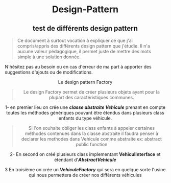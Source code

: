 # <center>Design-Pattern

## <center>test de différents design pattern

>Ce document à surtout vocation à expliquer ce que j'ai compris/appris des différents design pattern que j'étudie. 
Il n'a aucune valeur pédagogique, il permet juste de mettre des mots simple à une solution donnée. 

N'hésitez pas au besoin ou en cas d'erreur de ma part à apporter des suggestions d'ajouts ou de modifications.
<center>Le design pattern Factory


>Le design Factory permet de créer plusieurs objets ayant pour la plupart des caractéristiques communes.

1- en premier lieu on crée une ***classe abstraite Vehicule*** prenant en compte toutes les méthodes génériques pouvant être étendus dans plusieurs class enfants du type véhicule. 

>Si l'on souhaite obliger les class enfants à appeler certaines méthodes contenues dans la classe abstraite il faudra penser à declarer les methodes dans Vehicule comme abstraite ex: abstract public function

2- En second on créé plusieurs class implementant **VehiculInterface** et étendant d'***AbstractVehicule*** 

3 En troisième on crée un ***VehiculeFactory*** qui sera en quelque sorte l'usine qui nous permettera de créer nos différents véhicules


